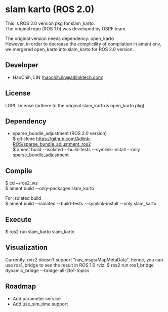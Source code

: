 # slam karto (ROS 2.0)  
This is ROS 2.0 version pkg for slam_karto.   
The original repo (ROS 1.0) was developed by OSRF team.  

The original version needs dependency: open_karto    
However, in order to decrease the complicility of compilation in ament env,  
we mergered open_karto into slam_karto for ROS 2.0 version.  

## Developer  
* HaoChih, LIN (haochih.lin@adlinktech.com)  

## License  
LGPL License (adhere to the original slam_karto & open_karto pkg)  
  
## Dependency
* sparse_bundle_adjustment (ROS 2.0 version)  
$ git clone https://github.com/Adlink-ROS/sparse_bundle_adjustment_ros2  
$ ament build --isolated --build-tests --symlink-install --only sparse_bundle_adjustment  
  
## Compile       
$ cd ~/ros2_ws  
$ ament build --only-packages slam_karto  
  
For isolated build  
$ ament build --isolated --build-tests --symlink-install --only slam_karto  

## Execute  
$ ros2 run slam_karto slam_karto  
  
## Visualization
Currently, rviz2 doesn't support "nav_msgs/MapMetaData", hence, you can use ros1_bridge to see the result in ROS 1.0 rviz.
$ ros2 run ros1_bridge dynamic_bridge --bridge-all-2to1-topics  

## Roadmap   
* Add parameter service  
* Add use_sim_time support  
